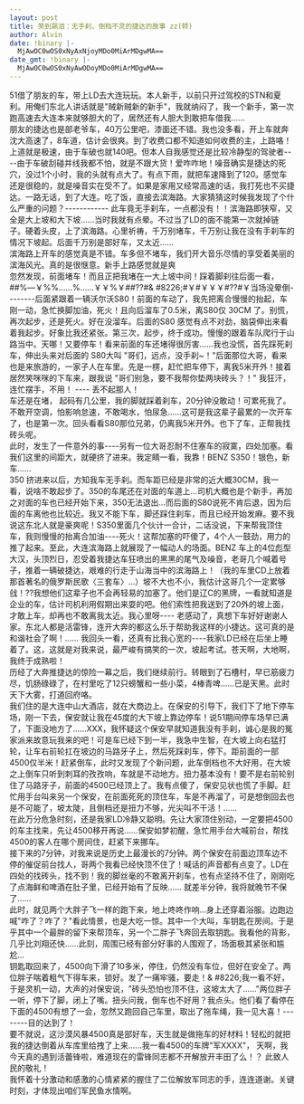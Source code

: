 ```yaml
---
layout: post
title: 笑到飙泪：无手刹、倒档不灵的捷达的故事 zz(转)
author: Alvin
date: !binary |-
  MjAwOC0wOS0xNyAxNjoyMDo0MiArMDgwMA==
date_gmt: !binary |-
  MjAwOC0wOS0xNyAwODoyMDo0MiArMDgwMA==
---
```

51借了朋友的车，带上LD去大连玩玩。本人新手，以前只开过驾校的STN和夏利。用俺们东北人讲话就是"贼新贼新的新手"，我就纳闷了，我一个新手，第一次跑高速去大连本来就够胆大的了，居然还有人胆大到敢把车借我......   
朋友的捷达也是部老爷车，40万公里吧，漆面还不错。我也没多看，开上车就奔沈大高速了，8车道，估计会很爽。到了收费口都不知道如何收费的主，上路咯！    
上道就是极速，由于车破也就140吧。但本人自我感觉还是比较冷静型的驾驶者----由于车破刮碰并线我都不怕，就是不跟大货！爱咋咋地！噪音确实是捷达的死穴，没过1个小时，我的头就有点大了。有点下雨，就把车速降到了120。感觉车还是很稳的，就是噪音实在受不了。如果是家用又经常高速的话，我打死也不买捷达。一路无话，到了大连。吃了饭，直接去滨海路。大家猜猜这时候我发现了个什么严重的问题？------------ 此车竟无手刹车，一点都没有！！滨海路即狭窄，又全是大上坡和大下坡......当时我就有点晕。不过当了LD的面不能第一次就掉链子。硬着头皮，上了滨海路。心里祈祷，千万别堵车，千万别让我在没有手刹车的情况下坡起。后面千万别是部好车，又太近......    
滨海路上开车的感觉真是不错。车多但不堵车，我们开大音乐尽情的享受着美丽的滨海风光。真的是很惬意。新手上路感觉就是爽    
忽然发现，前面堵车！而且正把我堵在一大上坡中间！踩着脚刹往后面一看，##%―￥%%&#8230;&#8230;%&#8230;&#8230;￥￥%￥##??#& #8226;#￥#￥￥￥#??#￥当场没晕倒--------后面紧跟着一辆沃尔沃S80！前面的车动了，我先把离合慢慢的抬起，车刚一动，急忙换脚加油，死火！且向后溜车了0.5米，离S80仅 30CM 了。别慌，再次起步，还是死火。好在没溜车。后面的S80 感觉有点不对劲，脑袋伸出来看着我起步。好象比我还紧张。第三次，起步，终于成功。慢慢的跟着车队爬行于山路当中。天哪！又要停车！看来前面的车还堵得很厉害......我也没慌，首先踩死刹车，伸出头来对后面的 S80大叫 "哥们，远点，没手刹~！"后面那位大哥，看来也是来旅游的，一家子人在车里。先是一楞，赶忙把车停下，离我5米开外！接着居然笑咪咪的下车来，跟我说 "哥们别急，要不我帮你垫两块砖头？！" 我狂汗，连忙摆手，不用！ ---- 丢不起那人！    
车还是在堵， 起码有几公里，我的脚就踩着刹车，20分钟没敢动！可累死我了。不敢开空调，怕影响怠速，不敢喝水，怕尿急......这可是我这辈子最累的一次开车了，也是第一次。回头看看S80那位兄弟，仍离我5米开外。也下了车，正帮我找砖头呢。    
此时，发生了一件意外的事----另有一位大哥忍耐不住塞车的寂寞，四处加塞。看我们这里的间距大，就硬挤了进来。我定睛一看，我靠！BENZ S350！银色，新车......    
350 挤进来以后，方知我车无手刹。而车距已经是非常的近大概30CM，我一看，说啥不敢起步了。350的车尾还在对面的车道上...司机大概也是个新手，再加之对面的车也已经开始下来，350无法退出...而后面的S80说死不肯后退，因为后面的车离他也比较近。我又不能下车，脚还踩住刹车，而且已经开始发麻。要不我说这东北人就是豪爽呢！S350里面几个伙计一合计，二话没说，下来帮我顶住车，我则慢慢的抬离合加油----死火！这帮加塞的吓傻了，4个人一鼓劲，用力的推了起来。至此，大连滨海路上就展现了一幅动人的场面。BENZ 车上的4位彪型大汉，头顶烈日，忍受着我捷达车狂喷出的黑黑的尾气及噪音，老哥几个喊着号子，推着一辆破捷达，艰难的行走于山海当中的滨海路上！（我的车里CD上放着那首著名的俄罗斯民歌〈三套车〉&#8230;）坡不大也不小，我估计这哥几个一定累够戗！??我想他们这辈子也不会再轻易的加塞了。他们是辽C的黑牌，一看就知道是企业的车，估计司机利用假期出来耍的吧。他们索性把我送到了20外的坡上面，才敢上车，却再也不敢离我太近。我心里呀---- 老感动了，真想下车好好谢谢人家。东北人都是活雷锋，连开大奔的都这么乐于帮助我这样的小捷达。这可真的是和谐社会了啊！&#8230;&#8230; 我回头一看，还真有比我心宽的----我家LD已经在后坐上睡着了。这，这就是对我来说，最严峻有搞笑的一次，坡起考试。苍天啊，大地啊，我终于成熟啦！    
历经了大奔推捷达的惊险一幕之后，我们继续前行。转眼到了石槽村，早已筋疲力尽，饥肠碌碌了，在村里吃了12只螃蟹和一些小菜，4棒青啤&#8230;&#8230;已是天黑。此时天下大雾，打道回府咯。    
我们住的是大连中山大酒店，就在大商边上。在保安的引导下，我们下了地下停车场，刚一下去，保安就让我在45度的大下坡上靠边停车！说51期间停车场早已满了，下面没地方了......XXX，我怀疑这个保安早就知道我没有手刹，诚心是我的冤家派来故意玩我来的吧！可是车已经下到一半，我急中生智，在大坡上向右猛打轮，让车右前轮扛在坡边的马路牙子上，然后死踩刹车，停下。距前面的一部4500仅半米！赶紧倒车，此时又发现了个新问题，此车倒档也不大好用，在大坡之上倒车只听到刺耳的孜孜响，车就是不动地方。扭力基本没有！要不是右前轮别住了马路牙子，前面的4500已经顶上了。我有点傻了，保安见状也慌了手脚。赶忙用手台叫来另一个保安，在前面死死的顶住车，车是不再溜了，可是想倒回去也是不可能了，坡太陡，且倒档还是扭力不够，光尖叫不干活！&#8230;&#8230;    
在此万分危急时刻，还是我家LD冷静又聪明。先让大家顶住别动，一定要把4500的车主找来，先让4500移开再说......保安如梦初醒，急忙用手台大喊前台，帮找4500的客人在哪个房间住，赶紧下来挪车。    
接下来的7分钟，对我来说是历史上最漫长的7分钟。两个保安在前面边顶车边不停的催促前台找人，哥两个我看已经快顶不住了！喊话的声音都有点变了。LD在四处的找砖头，找不到！我的脚丝毫的不敢离开刹车，也有点坚持不住了，刚刚吃了点海鲜和啤酒在肚子里，已经开始有了反映...... 就差半分钟，我将就晚节不保了&#8230;&#8230;    
此时，就见两个大胖子飞一样的跑下来，地上咚咚作响&#8230;身上还穿着浴服。边跑边喊"咋了？咋了？"看此情景，也是大吃一惊。其中一个大叫，车钥匙在房间。于是乎其中一个最胖的留下来帮顶车，另一个二胖子飞奔回去取钥匙。我看他的背影，几乎比刘翔还快&#8230;&#8230;此刻，周围已经有部分好事的人围观了，场面极其紧张和尴尬&#8230;    
钥匙取回来了，4500向下滑了10多米，停住，仍然没有车位，但好在安全了。两位胖子喘着粗气下得车来，锁好。发了一痛牢骚，要走！& #8226;我一看不好，于是灵机一动，大声的对保安说，"砖头恐怕也顶不住，这坡太大了......"两位胖子一听，停下了脚，闭上了嘴。扭头问我，倒车也不好用？我点头。他们看了看停在下面的4500有想了一会，忽然又跑回自己车里，取出了拖车绳，我一见大喜！--------目的达到了！    
要不就说，这沙漠风暴4500真是部好车，天生就是做拖车的好材料！轻松的就把我的捷达倒着从车库里给拽了上来......我一看4500的车牌"军XXXX"， 天啊，我今天真的遇到活蕾锋啦，难道现在的雷锋同志都不开解放开丰田了么！？ 此致人民的敬礼！    
我怀着十分激动和感激的心情紧紧的握住了二位解放军同志的手，连连道谢。关键时刻，才体现出咱们军民鱼水情啊。
